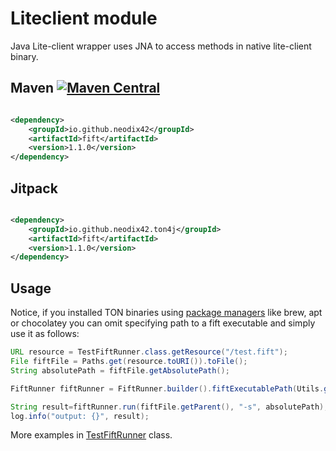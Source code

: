 # Liteclient module

Java Lite-client wrapper uses JNA to access methods in native lite-client binary.

## Maven [![Maven Central][maven-central-svg]][maven-central]

```xml

<dependency>
    <groupId>io.github.neodix42</groupId>
    <artifactId>fift</artifactId>
    <version>1.1.0</version>
</dependency>
```

## Jitpack

```xml

<dependency>
    <groupId>io.github.neodix42.ton4j</groupId>
    <artifactId>fift</artifactId>
    <version>1.1.0</version>
</dependency>
```

## Usage

Notice, if you installed TON binaries using [package managers](https://github.com/ton-blockchain/packages) like brew,
apt or chocolatey you can omit specifying path to a fift executable and simply use it as follows:

```java
URL resource = TestFiftRunner.class.getResource("/test.fift");
File fiftFile = Paths.get(resource.toURI()).toFile();
String absolutePath = fiftFile.getAbsolutePath();

FiftRunner fiftRunner = FiftRunner.builder().fiftExecutablePath(Utils.getFiftGithubUrl()).build();

String result=fiftRunner.run(fiftFile.getParent(), "-s", absolutePath);
log.info("output: {}", result);
```

More examples in [TestFiftRunner](../fift/src/test/java/org/ton/ton4j/fift/TestFiftRunner.java) class.


[maven-central-svg]: https://img.shields.io/maven-central/v/io.github.neodix42/fift

[maven-central]: https://mvnrepository.com/artifact/io.github.neodix42/fift

[ton-svg]: https://img.shields.io/badge/Based%20on-TON-blue

[ton]: https://ton.org